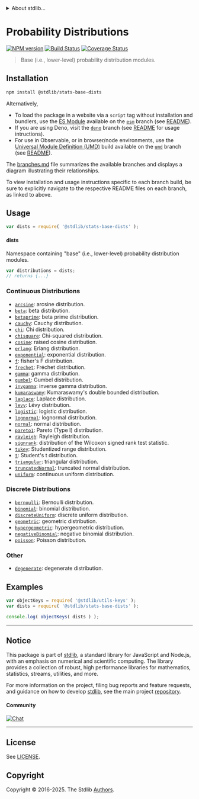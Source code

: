 <!--

@license Apache-2.0

Copyright (c) 2018 The Stdlib Authors.

Licensed under the Apache License, Version 2.0 (the "License");
you may not use this file except in compliance with the License.
You may obtain a copy of the License at

   http://www.apache.org/licenses/LICENSE-2.0

Unless required by applicable law or agreed to in writing, software
distributed under the License is distributed on an "AS IS" BASIS,
WITHOUT WARRANTIES OR CONDITIONS OF ANY KIND, either express or implied.
See the License for the specific language governing permissions and
limitations under the License.

-->


<details>
  <summary>
    About stdlib...
  </summary>
  <p>We believe in a future in which the web is a preferred environment for numerical computation. To help realize this future, we've built stdlib. stdlib is a standard library, with an emphasis on numerical and scientific computation, written in JavaScript (and C) for execution in browsers and in Node.js.</p>
  <p>The library is fully decomposable, being architected in such a way that you can swap out and mix and match APIs and functionality to cater to your exact preferences and use cases.</p>
  <p>When you use stdlib, you can be absolutely certain that you are using the most thorough, rigorous, well-written, studied, documented, tested, measured, and high-quality code out there.</p>
  <p>To join us in bringing numerical computing to the web, get started by checking us out on <a href="https://github.com/stdlib-js/stdlib">GitHub</a>, and please consider <a href="https://opencollective.com/stdlib">financially supporting stdlib</a>. We greatly appreciate your continued support!</p>
</details>

# Probability Distributions

[![NPM version][npm-image]][npm-url] [![Build Status][test-image]][test-url] [![Coverage Status][coverage-image]][coverage-url] <!-- [![dependencies][dependencies-image]][dependencies-url] -->

> Base (i.e., lower-level) probability distribution modules.

<section class="installation">

## Installation

```bash
npm install @stdlib/stats-base-dists
```

Alternatively,

-   To load the package in a website via a `script` tag without installation and bundlers, use the [ES Module][es-module] available on the [`esm`][esm-url] branch (see [README][esm-readme]).
-   If you are using Deno, visit the [`deno`][deno-url] branch (see [README][deno-readme] for usage intructions).
-   For use in Observable, or in browser/node environments, use the [Universal Module Definition (UMD)][umd] build available on the [`umd`][umd-url] branch (see [README][umd-readme]).

The [branches.md][branches-url] file summarizes the available branches and displays a diagram illustrating their relationships.

To view installation and usage instructions specific to each branch build, be sure to explicitly navigate to the respective README files on each branch, as linked to above.

</section>

<section class="usage">

## Usage

```javascript
var dists = require( '@stdlib/stats-base-dists' );
```

#### dists

Namespace containing "base" (i.e., lower-level) probability distribution modules.

```javascript
var distributions = dists;
// returns {...}
```

### Continuous Distributions

<!-- <toc keywords="+continuous, -discrete"> -->

<div class="namespace-toc">

-   <span class="signature">[`arcsine`][@stdlib/stats/base/dists/arcsine]</span><span class="delimiter">: </span><span class="description">arcsine distribution.</span>
-   <span class="signature">[`beta`][@stdlib/stats/base/dists/beta]</span><span class="delimiter">: </span><span class="description">beta distribution.</span>
-   <span class="signature">[`betaprime`][@stdlib/stats/base/dists/betaprime]</span><span class="delimiter">: </span><span class="description">beta prime distribution.</span>
-   <span class="signature">[`cauchy`][@stdlib/stats/base/dists/cauchy]</span><span class="delimiter">: </span><span class="description">Cauchy distribution.</span>
-   <span class="signature">[`chi`][@stdlib/stats/base/dists/chi]</span><span class="delimiter">: </span><span class="description">Chi distribution.</span>
-   <span class="signature">[`chisquare`][@stdlib/stats/base/dists/chisquare]</span><span class="delimiter">: </span><span class="description">Chi-squared distribution.</span>
-   <span class="signature">[`cosine`][@stdlib/stats/base/dists/cosine]</span><span class="delimiter">: </span><span class="description">raised cosine distribution.</span>
-   <span class="signature">[`erlang`][@stdlib/stats/base/dists/erlang]</span><span class="delimiter">: </span><span class="description">Erlang distribution.</span>
-   <span class="signature">[`exponential`][@stdlib/stats/base/dists/exponential]</span><span class="delimiter">: </span><span class="description">exponential distribution.</span>
-   <span class="signature">[`f`][@stdlib/stats/base/dists/f]</span><span class="delimiter">: </span><span class="description">fisher's F distribution.</span>
-   <span class="signature">[`frechet`][@stdlib/stats/base/dists/frechet]</span><span class="delimiter">: </span><span class="description">Fréchet distribution.</span>
-   <span class="signature">[`gamma`][@stdlib/stats/base/dists/gamma]</span><span class="delimiter">: </span><span class="description">gamma distribution.</span>
-   <span class="signature">[`gumbel`][@stdlib/stats/base/dists/gumbel]</span><span class="delimiter">: </span><span class="description">Gumbel distribution.</span>
-   <span class="signature">[`invgamma`][@stdlib/stats/base/dists/invgamma]</span><span class="delimiter">: </span><span class="description">inverse gamma distribution.</span>
-   <span class="signature">[`kumaraswamy`][@stdlib/stats/base/dists/kumaraswamy]</span><span class="delimiter">: </span><span class="description">Kumaraswamy's double bounded distribution.</span>
-   <span class="signature">[`laplace`][@stdlib/stats/base/dists/laplace]</span><span class="delimiter">: </span><span class="description">Laplace distribution.</span>
-   <span class="signature">[`levy`][@stdlib/stats/base/dists/levy]</span><span class="delimiter">: </span><span class="description">Lévy distribution.</span>
-   <span class="signature">[`logistic`][@stdlib/stats/base/dists/logistic]</span><span class="delimiter">: </span><span class="description">logistic distribution.</span>
-   <span class="signature">[`lognormal`][@stdlib/stats/base/dists/lognormal]</span><span class="delimiter">: </span><span class="description">lognormal distribution.</span>
-   <span class="signature">[`normal`][@stdlib/stats/base/dists/normal]</span><span class="delimiter">: </span><span class="description">normal distribution.</span>
-   <span class="signature">[`pareto1`][@stdlib/stats/base/dists/pareto-type1]</span><span class="delimiter">: </span><span class="description">Pareto (Type I) distribution.</span>
-   <span class="signature">[`rayleigh`][@stdlib/stats/base/dists/rayleigh]</span><span class="delimiter">: </span><span class="description">Rayleigh distribution.</span>
-   <span class="signature">[`signrank`][@stdlib/stats/base/dists/signrank]</span><span class="delimiter">: </span><span class="description">distribution of the Wilcoxon signed rank test statistic.</span>
-   <span class="signature">[`tukey`][@stdlib/stats/base/dists/studentized-range]</span><span class="delimiter">: </span><span class="description">Studentized range distribution.</span>
-   <span class="signature">[`t`][@stdlib/stats/base/dists/t]</span><span class="delimiter">: </span><span class="description">Student's t distribution.</span>
-   <span class="signature">[`triangular`][@stdlib/stats/base/dists/triangular]</span><span class="delimiter">: </span><span class="description">triangular distribution.</span>
-   <span class="signature">[`truncatedNormal`][@stdlib/stats/base/dists/truncated-normal]</span><span class="delimiter">: </span><span class="description">truncated normal distribution.</span>
-   <span class="signature">[`uniform`][@stdlib/stats/base/dists/uniform]</span><span class="delimiter">: </span><span class="description">continuous uniform distribution.</span>

</div>

<!-- </toc> -->

### Discrete Distributions

<!-- <toc keywords="-continuous, +discrete"> -->

<div class="namespace-toc">

-   <span class="signature">[`bernoulli`][@stdlib/stats/base/dists/bernoulli]</span><span class="delimiter">: </span><span class="description">Bernoulli distribution.</span>
-   <span class="signature">[`binomial`][@stdlib/stats/base/dists/binomial]</span><span class="delimiter">: </span><span class="description">binomial distribution.</span>
-   <span class="signature">[`discreteUniform`][@stdlib/stats/base/dists/discrete-uniform]</span><span class="delimiter">: </span><span class="description">discrete uniform distribution.</span>
-   <span class="signature">[`geometric`][@stdlib/stats/base/dists/geometric]</span><span class="delimiter">: </span><span class="description">geometric distribution.</span>
-   <span class="signature">[`hypergeometric`][@stdlib/stats/base/dists/hypergeometric]</span><span class="delimiter">: </span><span class="description">hypergeometric distribution.</span>
-   <span class="signature">[`negativeBinomial`][@stdlib/stats/base/dists/negative-binomial]</span><span class="delimiter">: </span><span class="description">negative binomial distribution.</span>
-   <span class="signature">[`poisson`][@stdlib/stats/base/dists/poisson]</span><span class="delimiter">: </span><span class="description">Poisson distribution.</span>

</div>

<!-- </toc> -->

### Other

<!-- <toc keywords="+degenerate"> -->

<div class="namespace-toc">

-   <span class="signature">[`degenerate`][@stdlib/stats/base/dists/degenerate]</span><span class="delimiter">: </span><span class="description">degenerate distribution.</span>

</div>

<!-- </toc> -->

</section>

<!-- /.usage -->

<section class="examples">

## Examples

<!-- TODO: better examples -->

<!-- eslint no-undef: "error" -->

```javascript
var objectKeys = require( '@stdlib/utils-keys' );
var dists = require( '@stdlib/stats-base-dists' );

console.log( objectKeys( dists ) );
```

</section>

<!-- /.examples -->

<!-- Section for related `stdlib` packages. Do not manually edit this section, as it is automatically populated. -->

<section class="related">

</section>

<!-- /.related -->

<!-- Section for all links. Make sure to keep an empty line after the `section` element and another before the `/section` close. -->


<section class="main-repo" >

* * *

## Notice

This package is part of [stdlib][stdlib], a standard library for JavaScript and Node.js, with an emphasis on numerical and scientific computing. The library provides a collection of robust, high performance libraries for mathematics, statistics, streams, utilities, and more.

For more information on the project, filing bug reports and feature requests, and guidance on how to develop [stdlib][stdlib], see the main project [repository][stdlib].

#### Community

[![Chat][chat-image]][chat-url]

---

## License

See [LICENSE][stdlib-license].


## Copyright

Copyright &copy; 2016-2025. The Stdlib [Authors][stdlib-authors].

</section>

<!-- /.stdlib -->

<!-- Section for all links. Make sure to keep an empty line after the `section` element and another before the `/section` close. -->

<section class="links">

[npm-image]: http://img.shields.io/npm/v/@stdlib/stats-base-dists.svg
[npm-url]: https://npmjs.org/package/@stdlib/stats-base-dists

[test-image]: https://github.com/stdlib-js/stats-base-dists/actions/workflows/test.yml/badge.svg?branch=main
[test-url]: https://github.com/stdlib-js/stats-base-dists/actions/workflows/test.yml?query=branch:main

[coverage-image]: https://img.shields.io/codecov/c/github/stdlib-js/stats-base-dists/main.svg
[coverage-url]: https://codecov.io/github/stdlib-js/stats-base-dists?branch=main

<!--

[dependencies-image]: https://img.shields.io/david/stdlib-js/stats-base-dists.svg
[dependencies-url]: https://david-dm.org/stdlib-js/stats-base-dists/main

-->

[chat-image]: https://img.shields.io/gitter/room/stdlib-js/stdlib.svg
[chat-url]: https://app.gitter.im/#/room/#stdlib-js_stdlib:gitter.im

[stdlib]: https://github.com/stdlib-js/stdlib

[stdlib-authors]: https://github.com/stdlib-js/stdlib/graphs/contributors

[umd]: https://github.com/umdjs/umd
[es-module]: https://developer.mozilla.org/en-US/docs/Web/JavaScript/Guide/Modules

[deno-url]: https://github.com/stdlib-js/stats-base-dists/tree/deno
[deno-readme]: https://github.com/stdlib-js/stats-base-dists/blob/deno/README.md
[umd-url]: https://github.com/stdlib-js/stats-base-dists/tree/umd
[umd-readme]: https://github.com/stdlib-js/stats-base-dists/blob/umd/README.md
[esm-url]: https://github.com/stdlib-js/stats-base-dists/tree/esm
[esm-readme]: https://github.com/stdlib-js/stats-base-dists/blob/esm/README.md
[branches-url]: https://github.com/stdlib-js/stats-base-dists/blob/main/branches.md

[stdlib-license]: https://raw.githubusercontent.com/stdlib-js/stats-base-dists/main/LICENSE

<!-- <toc-links> -->

[@stdlib/stats/base/dists/degenerate]: https://github.com/stdlib-js/stats-base-dists-degenerate

[@stdlib/stats/base/dists/bernoulli]: https://github.com/stdlib-js/stats-base-dists-bernoulli

[@stdlib/stats/base/dists/binomial]: https://github.com/stdlib-js/stats-base-dists-binomial

[@stdlib/stats/base/dists/discrete-uniform]: https://github.com/stdlib-js/stats-base-dists-discrete-uniform

[@stdlib/stats/base/dists/geometric]: https://github.com/stdlib-js/stats-base-dists-geometric

[@stdlib/stats/base/dists/hypergeometric]: https://github.com/stdlib-js/stats-base-dists-hypergeometric

[@stdlib/stats/base/dists/negative-binomial]: https://github.com/stdlib-js/stats-base-dists-negative-binomial

[@stdlib/stats/base/dists/poisson]: https://github.com/stdlib-js/stats-base-dists-poisson

[@stdlib/stats/base/dists/arcsine]: https://github.com/stdlib-js/stats-base-dists-arcsine

[@stdlib/stats/base/dists/beta]: https://github.com/stdlib-js/stats-base-dists-beta

[@stdlib/stats/base/dists/betaprime]: https://github.com/stdlib-js/stats-base-dists-betaprime

[@stdlib/stats/base/dists/cauchy]: https://github.com/stdlib-js/stats-base-dists-cauchy

[@stdlib/stats/base/dists/chi]: https://github.com/stdlib-js/stats-base-dists-chi

[@stdlib/stats/base/dists/chisquare]: https://github.com/stdlib-js/stats-base-dists-chisquare

[@stdlib/stats/base/dists/cosine]: https://github.com/stdlib-js/stats-base-dists-cosine

[@stdlib/stats/base/dists/erlang]: https://github.com/stdlib-js/stats-base-dists-erlang

[@stdlib/stats/base/dists/exponential]: https://github.com/stdlib-js/stats-base-dists-exponential

[@stdlib/stats/base/dists/f]: https://github.com/stdlib-js/stats-base-dists-f

[@stdlib/stats/base/dists/frechet]: https://github.com/stdlib-js/stats-base-dists-frechet

[@stdlib/stats/base/dists/gamma]: https://github.com/stdlib-js/stats-base-dists-gamma

[@stdlib/stats/base/dists/gumbel]: https://github.com/stdlib-js/stats-base-dists-gumbel

[@stdlib/stats/base/dists/invgamma]: https://github.com/stdlib-js/stats-base-dists-invgamma

[@stdlib/stats/base/dists/kumaraswamy]: https://github.com/stdlib-js/stats-base-dists-kumaraswamy

[@stdlib/stats/base/dists/laplace]: https://github.com/stdlib-js/stats-base-dists-laplace

[@stdlib/stats/base/dists/levy]: https://github.com/stdlib-js/stats-base-dists-levy

[@stdlib/stats/base/dists/logistic]: https://github.com/stdlib-js/stats-base-dists-logistic

[@stdlib/stats/base/dists/lognormal]: https://github.com/stdlib-js/stats-base-dists-lognormal

[@stdlib/stats/base/dists/normal]: https://github.com/stdlib-js/stats-base-dists-normal

[@stdlib/stats/base/dists/pareto-type1]: https://github.com/stdlib-js/stats-base-dists-pareto-type1

[@stdlib/stats/base/dists/rayleigh]: https://github.com/stdlib-js/stats-base-dists-rayleigh

[@stdlib/stats/base/dists/signrank]: https://github.com/stdlib-js/stats-base-dists-signrank

[@stdlib/stats/base/dists/studentized-range]: https://github.com/stdlib-js/stats-base-dists-studentized-range

[@stdlib/stats/base/dists/t]: https://github.com/stdlib-js/stats-base-dists-t

[@stdlib/stats/base/dists/triangular]: https://github.com/stdlib-js/stats-base-dists-triangular

[@stdlib/stats/base/dists/truncated-normal]: https://github.com/stdlib-js/stats-base-dists-truncated-normal

[@stdlib/stats/base/dists/uniform]: https://github.com/stdlib-js/stats-base-dists-uniform

<!-- </toc-links> -->

</section>

<!-- /.links -->

